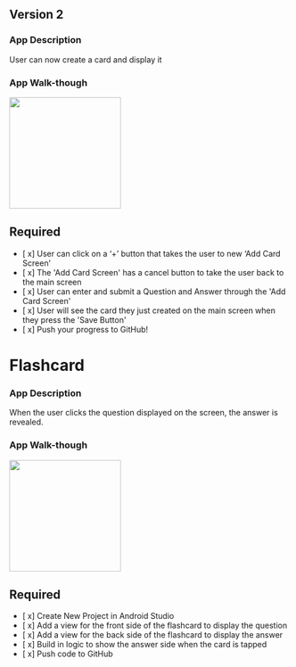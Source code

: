 
## Version 2

### App Description
User can now create a card and display it

### App Walk-though

<img src=http://recordit.co/1TaQW0Wc6o.gif width=200><br>

## Required
- [ x] User can click on a ‘+’ button that takes the user to new ‘Add Card Screen’
- [ x] The 'Add Card Screen' has a cancel button to take the user back to the main screen
- [ x] User can enter and submit a Question and Answer through the 'Add Card Screen'
- [ x] User will see the card they just created on the main screen when they press the 'Save Button'
- [ x] Push your progress to GitHub!


# Flashcard
### App Description 
When the user clicks the question displayed on the screen, the answer is revealed.

### App Walk-though
<img src="http://recordit.co/OhSu9M8lId.gif" width=200><br>



## Required
- [ x] Create New Project in Android Studio
- [ x] Add a view for the front side of the flashcard to display the question
- [ x] Add a view for the back side of the flashcard to display the answer
- [ x] Build in logic to show the answer side when the card is tapped
- [ x] Push code to GitHub
